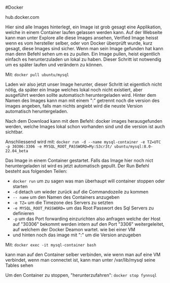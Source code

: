 #Docker

hub.docker.com

Hier sind alle Images hinterlegt, ein Image ist grob gesagt eine Applikation, welche in einem Container laufen gelassen werden kann.
Auf der Webseite kann man unter Explore alle diese Images ansehen, Verified Image heisst wenn es vom hersteller selber, oder von Docker überprüft wurde, kurz gesagt, diese Images sind sicher.
Wenn man sein Image gefunden hat kann man denn Befehl sehen um es zu pullen. Ein Image pullen, heist eigentlich einfach es herunterzuladen un lokal zu haben. Dieser Schritt ist notwendig um es später laufen und verändern zu können.


Mit:
```docker pull ubuntu/mysql```

Laden wir also jetzt unser Image herunter, dieser Schritt ist eigentlich nicht nötig, da später ein Image welches lokal noch nicht existiert, aber ausgeführt werden sollte automatisch heruntergeladen wird.
Hinter dem Namen des Images kann man mit einem ":" getrennt noch die version des images angeben, falls man nichts angiebt wird die neuste Version automatisch heruntergeladen.

Nach dem Download kann mit dem Befehl:
docker images
herausgefunden werden, welche Images lokal schon vorhanden sind und die version ist auch sichtbar.

Anschliessend wird mit:
```docker run -d --name mysql-container -e TZ=UTC -p 30306:3306 -e MYSQL_ROOT_PASSWORD=My:S3cr3t/ ubuntu/mysql:8.0-22.04_beta```

Das Image in einem Container gestartet. Falls das Image hier noch nict heruntergeladen ist wird es jetzt automatisch gepullt.
Der Run Befehl besteht aus folgenden Teilen:
- ```docker run``` um zu sagen was man überhaupt will container stoppen oder starten
- ```-d``` detach um wieder zurück auf die Commandozeile zu kommen
- ```-- name``` um den Namen des Containers anzugeben
- ```-e TZ=``` um die Timezone des Servers zu setzten 
- ```-e MYSQL_ROOT_PASSWORD=``` um das Root Passwort des Sql Servers zu definieren
- ```-p``` um das Port forwarding einzurichten also anfragen welche der Host auf "30306" bekommt werden intern auf den Port "3306" weitergeleitet, auf welchem der Docker Deamon wartet. wie bei einer VM
- und hinten noch das image mit ":" um die Version anzugeben

Mit:
```docker exec -it mysql-container bash```

kann man auf den Container selber verbinden, wie wenn man auf eine VM verbindet, wenn man connectet ist, kann man unter /var/lib/mysql seine Tables sehen

Um den Container zu stoppen, "herunterzufahren":
```docker stop fynnsql```
